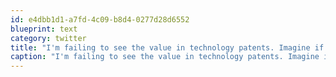 ```yaml
---
id: e4dbb1d1-a7fd-4c09-b8d4-0277d28d6552
blueprint: text
category: twitter
title: "I'm failing to see the value in technology patents. Imagine if Apple/Google/Samsung owned the patent to a 'QWERTY-style key layout'"
caption: "I'm failing to see the value in technology patents. Imagine if Apple/Google/Samsung owned the patent to a 'QWERTY-style key layout'"
---
```

